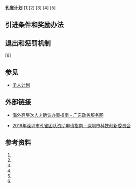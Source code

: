 **孔雀计划**
\[1\]\[2\] \[3\] \[4\] \[5\]

## 引进条件和奖励办法

## 退出和惩罚机制

\[6\]

## 参见

  - [千人计划](https://zh.wikipedia.org/wiki/千人计划 "wikilink")

## 外部链接

  - [海外高层次人才确认办事指南 - 广东政务服务网](http://www.gdzwfw.gov.cn/portal/guide/11440300695583248530711012000)

<!-- end list -->

  - [2019年深圳市孔雀团队资助申请指南 - 深圳市科技创新委员会](http://www.szsti.gov.cn/zxbs/bszn/kqjh/201802/t20180213_10789011.htm)



## 参考资料

1.
2.
3.
4.
5.
6.
